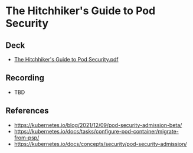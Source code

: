 # The Hitchhiker's Guide to Pod Security 

## Deck

   * [The Hitchhiker's Guide to Pod Security.pdf](KubeCon%20EU%202022%20-%20The%20Hitchhiker's%20Guide%20to%20Pod%20Security.pdf)

## Recording

  * TBD

## References

   * https://kubernetes.io/blog/2021/12/09/pod-security-admission-beta/
   * https://kubernetes.io/docs/tasks/configure-pod-container/migrate-from-psp/
   * https://kubernetes.io/docs/concepts/security/pod-security-admission/
